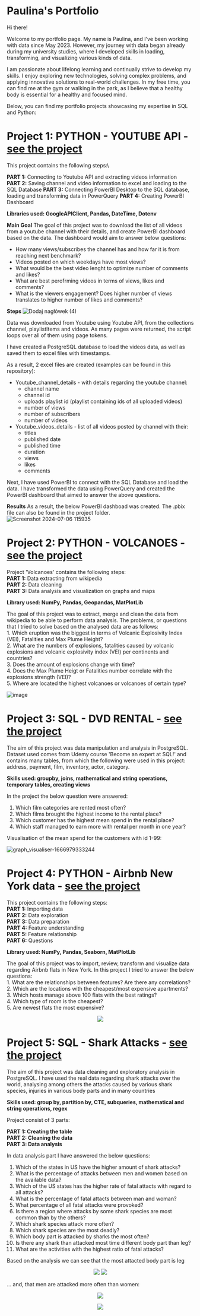 # Paulina's Portfolio

Hi there!

Welcome to my portfolio page. My name is Paulina, and I've been working with data since May 2023. However, my journey with data began already during my university studies, where I developed skills in loading, transforming, and visualizing various kinds of data.

I am passionate about lifelong learning and continually strive to develop my skills. I enjoy exploring new technologies, solving complex problems, and applying innovative solutions to real-world challenges. In my free time, you can find me at the gym or walking in the park, as I believe that a healthy body is essential for a healthy and focused mind.

Below, you can find my portfolio projects showcasing my expertise in SQL and Python:



# Project 1: PYTHON - YOUTUBE API - <a href="https://github.com/paulaloure/Portfolio-Projects/tree/main/Python_API" target="_blank">see the project</a>

This project contains the following steps:\

**PART 1:** Connecting to Youtube API and extracting videos information\
**PART 2:** Saving channel and video information to excel and loading to the SQL Database
**PART 3:** Connecting PowerBI Desktop to the SQL database, loading and transforming data in PowerQuery
**PART 4:** Creating PowerBI Dashboard



**Libraries used: GoogleAPIClient, Pandas, DateTime, Dotenv**


**Main Goal**
The goal of this project was to download the list of all videos from a youtube channel with their details, and create PowerBI dashboard based on the data. The dashboard would aim to answer below questions:
 - How many views/subscribes the channel has and how far it is from reaching next benchmark?
 - Videos posted on which weekdays have most views?
 - What would be the best video lenght to optimize number of comments and likes?
 - What are best perofrming videos in terms of views, likes and comments?
 - What is the viewers engagement? Does higher number of views translates to higher number of likes and comments?


**Steps**
![Dodaj nagłówek (4)](https://github.com/paulaloure/Portfolio-Projects/assets/96730074/a41cd59a-9ad3-47e6-982a-434b5662bc8e)


Data was downloaded from Youtube using Youtube API, from the collections channel, playlistItems and videos. As many pages were returned, the script loops over all of them using page tokens.

I have created a PostgreSQL database to load the videos data, as well as saved them to excel files with timestamps.

As a result, 2 excel files are created (examples can be found in this repository):
 - Youtube_channel_details - with details regarding the youtube channel:
    - channel name
    - channel id
    - uploads playlist id (playlist containing ids of all uploaded videos)
    - number of views
    - number of subscribers
    - number of videos
 - Youtube_videos_details - list of all videos posted by channel with their:
    - titles
    - published date
    - published time
    - duration
    - views
    - likes
    - comments

  Next, I have used PowerBI to connect with the SQL Database and load the data. I have transformed the data using PowerQuery and created the PowerBI dashboard that aimed to answer the above questions. 

**Results**
As a result, the below PowerBI dashboad was created. The .pbix file can also be found in the project folder.
![Screenshot 2024-07-06 115935](https://github.com/paulaloure/Portfolio-Projects/assets/96730074/f2199ce9-0e87-40dc-bbc7-cb0b7f3ddef9)





# Project 2: PYTHON - VOLCANOES - <a href="https://github.com/paulaloure/Portfolio-Projects/tree/main/Volcanoes" target="_blank">see the project</a>


Project 'Volcanoes' contains the following steps:\
**PART 1:** Data extracting from wikipedia\
**PART 2:** Data cleaning\
**PART 3:** Data analysis and visualization on graphs and maps

**Library used: NumPy, Pandas, Geopandas, MatPlotLib**

The goal of this project was to extract, merge and clean the data from wikipedia to be able to perform data analysis. The problems, or questions that I tried to solve based on the analysed data are as follows:\
	1. Which eruption was the biggest in terms of Volcanic Explosivity Index (VEI), Fatalities and Max Plume Height?\
	2. What are the numbers of explosions, fatalities caused by volcanic explosions and volcanic explosivity index (VEI) per continents and countries?\
	3. Does the amount of explosions change with time?\
	4. Does the Max Plume Heigt or Fatalities number correlate with the explosions strength (VEI)?\
	5. Where are located the highest volcanoes or volcanoes of certain type?

![image](https://user-images.githubusercontent.com/96730074/197048646-2da98575-6ab2-43c8-ab82-31f4734f13a6.png)







# Project 3: SQL - DVD RENTAL - <a href="https://github.com/paulaloure/Portfolio-Projects/tree/main/SQL%20-%20DVD%20rental" target="_blank">see the project</a>

The aim of this project was data manipulation and analysis in PostgreSQL. Dataset used comes from Udemy course 'Become an expert at SQL!' and contains many tables, from which the following were used in this project: address, payment, film, inventory, actor, category. 

**Skills used: groupby, joins, mathematical and string operations, temporary tables, creating views**

In the project the below question were answered:
1. Which film categories are rented most often?
2. Which films brought the highest income to the rental place?
3. Which customer has the highest mean spend in the rental place?
4. Which staff managed to earn more with rental per month in one year?

Visualisation of the mean spend for the customers with id 1-99:

![graph_visualiser-1666979333244](https://user-images.githubusercontent.com/96730074/198700508-9f997b3b-6783-41e8-bbdd-574923c68e77.png)









# Project 4: PYTHON - Airbnb New York data - <a href="https://github.com/paulaloure/Portfolio-Projects/tree/main/Pyton_AirBNB" target="_blank">see the project</a>

This project contains the following steps:\
**PART 1:** Importing data\
**PART 2:** Data exploration\
**PART 3:** Data preparation\
**PART 4:** Feature understanding\
**PART 5:** Feature relationship\
**PART 6:** Questions

**Library used: NumPy, Pandas, Seaborn, MatPlotLib**

The goal of this project was to import, review, transform and visualize data regarding Airbnb flats in New York. In this project I tried to answer the below questions:\
	1. What are the relationships between features? Are there any correlations?\
	2. Which are the locations with the cheapest/most expensive apartments?\
	3. Which hosts manage above 100 flats with the best ratings?\
	4. Which type of room is the cheapest?\
 	5. Are newest flats the most expensive?
<p align="center">
  <img src="https://user-images.githubusercontent.com/96730074/217895856-c393d145-030d-4a3c-a5ed-4e0a48340753.png" />
</p>




# Project 5: SQL - Shark Attacks  - <a href="https://github.com/paulaloure/Portfolio-Projects/tree/main/SQL%20-%20SharkAttacks" target="_blank">see the project</a>

The aim of this project was data cleaning and exploratory analysis in PostgreSQL. I have used the real data regarding shark attacks over the world, analysing among others the attacks caused by various shark species, injuries in various body parts and in many countries 

**Skills used: group by, partition by, CTE, subqueries, mathematical and string operations, regex**

Project consist of 3 parts:

**PART 1: Creating the table** \
**PART 2: Cleaning the data** \
**PART 3: Data analysis** 

In data analysis part I have answered the below questions:
1. Which of the states in US have the higher amount of shark attacks?
2. What is the percentage of attacks between men and women based on the available data?
3. Which of the US states has the higher rate of fatal attacts with regard to all attacks?
4. What is the percentage of fatal attacts between man and woman?
5. What percentage of all fatal attacks were provoked?
6. Is there a region where attacks by some shark species are most common than by the others?
7. Which shark species attack more often?
8. Which shark species are the most deadly?
9. Which body part is attacked by sharks the most often?
10. Is there any shark than attacked most time different body part than leg?
11. What are the activities with the highest ratio of fatal attacks? 
    
Based on the analysis we can see that the most attacted body part is leg
<p align="center">
  <img src="https://user-images.githubusercontent.com/96730074/227603632-ed91d306-b5d9-47e5-8278-cdd7210ddb57.png" /> 
  <img src="https://user-images.githubusercontent.com/96730074/227333305-40331ab5-f8aa-46f3-8b7d-afafd36d8070.png" />
</p>

... and, that men are attacked more often than women:
<p align="center">
  <img src="https://user-images.githubusercontent.com/96730074/227603682-66696317-af2c-40f5-ab0d-4ab890c490c8.png" />
</p>
<p align="center">
  <img src="https://user-images.githubusercontent.com/96730074/227604264-e406ef76-dce8-4772-a491-0cb21f7b4f33.png" /> 
</p>


